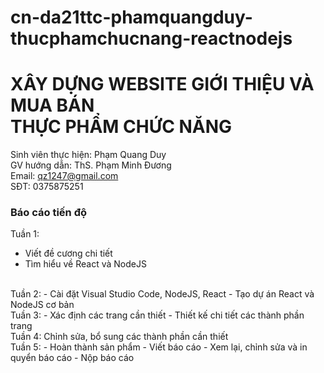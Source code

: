 # cn-da21ttc-phamquangduy-thucphamchucnang-reactnodejs
<h1>XÂY DỰNG WEBSITE GIỚI THIỆU VÀ MUA BÁN <br>THỰC PHẨM CHỨC NĂNG</h1>

Sinh viên thực hiện: Phạm Quang Duy<br>
GV hướng dẫn: ThS. Phạm Minh Đương<br>
Email: qz1247@gmail.com<br>
SĐT: 0375875251<br>

<h3>Báo cáo tiến độ</h3>

Tuần 1: 
- Viết đề cương chi tiết
- Tìm hiểu về React và NodeJS 
<br>
Tuần 2:
- Cài đặt Visual Studio Code, NodeJS, React
- Tạo dự án React và NodeJS cơ bản 
<br>
Tuần 3:
- Xác định các trang cần thiết
- Thiết kế chi tiết các thành phần trang 
<br>
Tuần 4: Chỉnh sửa, bổ sung các thành phần cần thiết 
<br>
Tuần 5:
  - Hoàn thành sản phẩm 
  - Viết báo cáo 
  - Xem lại, chỉnh sửa và in quyển báo cáo
  - Nộp báo cáo 
